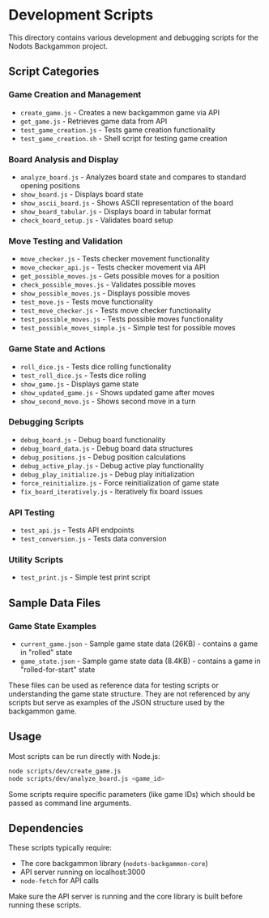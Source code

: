 # Development Scripts

This directory contains various development and debugging scripts for the Nodots Backgammon project.

## Script Categories

### Game Creation and Management

- `create_game.js` - Creates a new backgammon game via API
- `get_game.js` - Retrieves game data from API
- `test_game_creation.js` - Tests game creation functionality
- `test_game_creation.sh` - Shell script for testing game creation

### Board Analysis and Display

- `analyze_board.js` - Analyzes board state and compares to standard opening positions
- `show_board.js` - Displays board state
- `show_ascii_board.js` - Shows ASCII representation of the board
- `show_board_tabular.js` - Displays board in tabular format
- `check_board_setup.js` - Validates board setup

### Move Testing and Validation

- `move_checker.js` - Tests checker movement functionality
- `move_checker_api.js` - Tests checker movement via API
- `get_possible_moves.js` - Gets possible moves for a position
- `check_possible_moves.js` - Validates possible moves
- `show_possible_moves.js` - Displays possible moves
- `test_move.js` - Tests move functionality
- `test_move_checker.js` - Tests move checker functionality
- `test_possible_moves.js` - Tests possible moves functionality
- `test_possible_moves_simple.js` - Simple test for possible moves

### Game State and Actions

- `roll_dice.js` - Tests dice rolling functionality
- `test_roll_dice.js` - Tests dice rolling
- `show_game.js` - Displays game state
- `show_updated_game.js` - Shows updated game after moves
- `show_second_move.js` - Shows second move in a turn

### Debugging Scripts

- `debug_board.js` - Debug board functionality
- `debug_board_data.js` - Debug board data structures
- `debug_positions.js` - Debug position calculations
- `debug_active_play.js` - Debug active play functionality
- `debug_play_initialize.js` - Debug play initialization
- `force_reinitialize.js` - Force reinitialization of game state
- `fix_board_iteratively.js` - Iteratively fix board issues

### API Testing

- `test_api.js` - Tests API endpoints
- `test_conversion.js` - Tests data conversion

### Utility Scripts

- `test_print.js` - Simple test print script

## Sample Data Files

### Game State Examples

- `current_game.json` - Sample game state data (26KB) - contains a game in "rolled" state
- `game_state.json` - Sample game state data (8.4KB) - contains a game in "rolled-for-start" state

These files can be used as reference data for testing scripts or understanding the game state structure. They are not referenced by any scripts but serve as examples of the JSON structure used by the backgammon game.

## Usage

Most scripts can be run directly with Node.js:

```bash
node scripts/dev/create_game.js
node scripts/dev/analyze_board.js <game_id>
```

Some scripts require specific parameters (like game IDs) which should be passed as command line arguments.

## Dependencies

These scripts typically require:

- The core backgammon library (`nodots-backgammon-core`)
- API server running on localhost:3000
- `node-fetch` for API calls

Make sure the API server is running and the core library is built before running these scripts.
